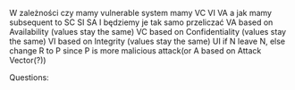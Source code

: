 W zależności czy mamy vulnerable system mamy VC VI VA a jak mamy subsequent to SC SI SA I będziemy je tak samo przeliczać
VA based on Availability (values stay the same)
VC based on Confidentiality (values stay the same)
VI based on Integrity (values stay the same)
UI if N leave N, else change R to P since P is more malicious attack(or A based on Attack Vector(?))

Questions:
